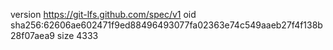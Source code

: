 version https://git-lfs.github.com/spec/v1
oid sha256:62606ae602471f9ed88496493077fa02363e74c549aaeb27f4f138b28f07aea9
size 4333
